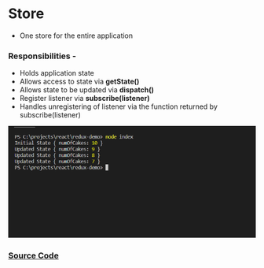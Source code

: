 # Store

- One store for the entire application

### Responsibilities -

- Holds application state
- Allows access to state via **getState()**
- Allows state to be updated via **dispatch()**
- Register listener via **subscribe(listener)**
- Handles unregistering of listener via the function returned by subscribe(listener)

![12](../assets/12.PNG)

### [Source Code](https://github.com/mycodingx/redux-demo/tree/store)
